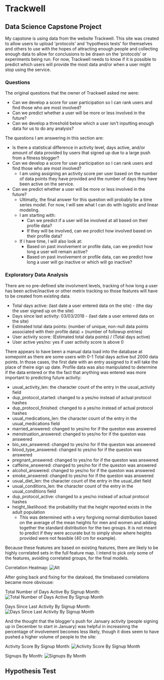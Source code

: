 # Trackwell
## Data Science Capstone Project

My capstone is using data from the website Trackwell. This site was created to allow users to upload 'protocols' and 'hypothesis tests' for themselves and others to use with the hopes of attracting enough people and collecting enough data to allow for conclusions to be drawn on the 'protocols' or experiments being run. For now, Trackwell needs to know if it is possible to predict which users will provide the most data and/or when a user might stop using the service.

### Questions
The original questions that the owner of Trackwell asked me were:
- Can we develop a score for user participation so I can rank users and find those who are most involved?
- Can we predict whether a user will be more or less involved in the future?
- Can we develop a threshold below which a user isn't inputting enough data for us to do any analysis?

The questions I am answering in this section are:

- Is there a statistical difference in activity level, days active, and/or amount of data provided by users that signed up due to a large push from a fitness blogger?
- Can we develop a score for user participation so I can rank users and find those who are most involved?
  * I am using assigning an activity score per user based on the number of data points they have provided and the number of days they have been active on the service.
- Can we predict whether a user will be more or less involved in the future?
  * Ultimatly, the final answer for this question will probably be a time series model. For now, I will see what I can do with logistic and linear modeling.
  * I am starting with:
    - Can we predict if a user will be involved at all based on their profile data?
    - If they will be involved, can we prodict how involved based on their profile data?
  * If I have time, I will also look at:
    - Based on past involvement or profile data, can we predict how long a user will remain active?
    - Based on past involvement or profile data, can we predict how long a user will go inactive or which will go inactive?
### Exploratory Data Analysis 
There are no pre-defined site involvment levels, tracking of how long a user has been active/inactive or other metrix tracking so those features will have to be created from existing data.
- Total days active: (last date a user entered data on the site) - (the day the user signed up on the site)
- Days since last activity: 03/03/2018 - (last date a user entered data on the site)
- Estimated total data points: (number of unique, non-null data points associated with their profile data) + (number of followup entries)
- User activity score: (Estimated total data points) / (Total days active)
- User active yes/no: yes if user activity score is above 0

There appears to have been a manual data load into the database at somepoint as there are some users with 0-1 Total days active but 2000 data points. In those cases, the first date with an entry assigned to it will take the place of theire sign up date. Profile data was also manipulated to determine if the data entered or the the fact that anything was entered was more important to predicting future activity:
- usual_activity_len: the character count of the entry in the usual_activity field
- dup_protocol_started: changed to a yes/no instead of actual protocol hashes
- dup_protocol_finished: changed to a yes/no instead of actual protocol hashes
- usual_medications_len: the character count of the entry in the usual_medications field
- married_answered: changed to yes/no for if the queston was answered
- menstruation_answered: changed to yes/no for if the queston was answered
- bio_sex_answered: changed to yes/no for if the queston was answered
- blood_type_answered: changed to yes/no for if the queston was answered
- pregnant_answered: changed to yes/no for if the queston was answered
- caffeine_answered: changed to yes/no for if the queston was answered
- alcohol_answered: changed to yes/no for if the queston was answered
- smoke_answered: changed to yes/no for if the queston was answered
- usual_diet_len: the character count of the entry in the usual_diet field
- usual_conditions_len: the character count of the entry in the usual_conditions field
- dup_protocol_active: changed to a yes/no instead of actual protocol hashes
- height_likelihood: the probability that the height reported exists in the adult population
  * This was determined with a very forgiving normal distribution based on the average of the mean heights for men and women and adding together the standard distribution for the two groups. It is not meant to predict if they were accurate but to simply show where heights provided were not feasible (40 cm for example).
  
Because these features are based on existing features, there are likely to be highly correlated sets in the full feature map. I intend to pick only some of the features, avoiding correlated groups, for the final models.

Correlation Heatmap: ![Alt](images/profile_corr_map.png) 

After going back and fixing for the dataload, the timebased correlations became more obviouse:

Total Number of Days Active By Signup Month: ![Total Number of Days Active By Signup Month](images/monthly_days_active.png) 

Days Since Last Activity By Signup Month: ![Days Since Last Activity By Signup Month](images/monthly_days_inactive.png) 

And the thought that the blogger's push for January activity (people signing up in December to start in January) was helpful in increasinng the percentage of involvement becomes less likely, though it does seem to have pushed a higher volume of people to the site:

Activity Score By Signup Month: ![Activity Score By Signup Month](images/monthly_activity.png) 

Signups By Month: ![Signups By Month](images/EDA_Signups_Per_Month-after_start_fix.png)

## Hypothesis Test

